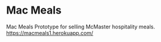 # Mac Meals
Mac Meals
Prototype for selling McMaster hospitality meals.
https://macmeals1.herokuapp.com/
